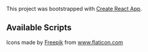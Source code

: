 This project was bootstrapped with [Create React App](https://github.com/facebook/create-react-app).

## Available Scripts
Icons made by <a href="https://www.flaticon.com/authors/freepik" title="Freepik">Freepik</a> from <a href="https://www.flaticon.com/" title="Flaticon"> www.flaticon.com</a>
 
